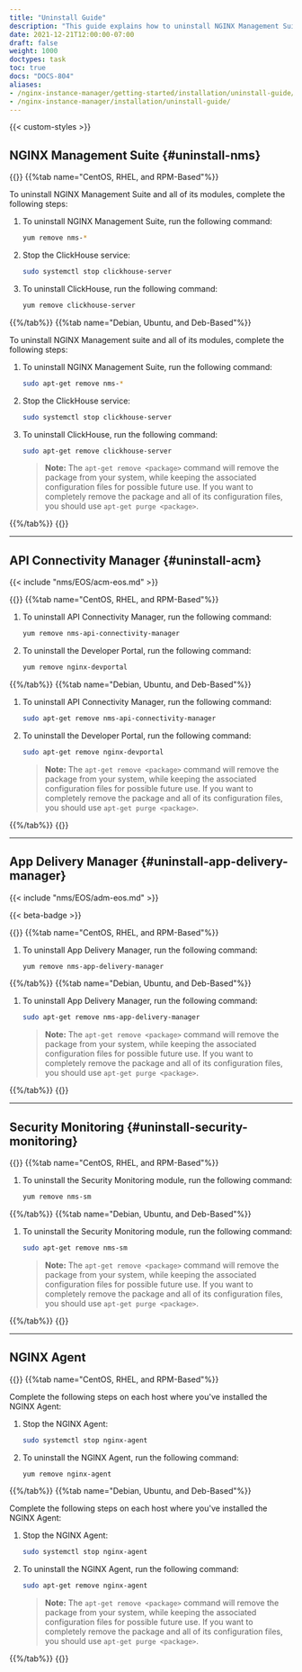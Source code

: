 ```yaml
---
title: "Uninstall Guide"
description: "This guide explains how to uninstall NGINX Management Suite, including Instance Manager and API Connectivity Manager."
date: 2021-12-21T12:00:00-07:00
draft: false 
weight: 1000 
doctypes: task
toc: true
docs: "DOCS-804"
aliases:
- /nginx-instance-manager/getting-started/installation/uninstall-guide/
- /nginx-instance-manager/installation/uninstall-guide/
---
```



{{< custom-styles >}}

## NGINX Management Suite {#uninstall-nms}

{{<tabs name="uninstall_nms">}}
{{%tab name="CentOS, RHEL, and RPM-Based"%}}

To uninstall NGINX Management Suite and all of its modules, complete the following steps:

1. To uninstall NGINX Management Suite, run the following command:

   ```bash
   yum remove nms-*
   ```

2. Stop the ClickHouse service:

   ```bash
   sudo systemctl stop clickhouse-server
   ```

3. To uninstall ClickHouse, run the following command:

   ```bash
   yum remove clickhouse-server
   ```

{{%/tab%}}
{{%tab name="Debian, Ubuntu, and Deb-Based"%}}

To uninstall NGINX Management suite and all of its modules, complete the following steps:

1. To uninstall NGINX Management Suite, run the following command:

   ```bash
   sudo apt-get remove nms-*
   ```

2. Stop the ClickHouse service:

   ```bash
   sudo systemctl stop clickhouse-server
   ```

3. To uninstall ClickHouse, run the following command:

   ```bash
   sudo apt-get remove clickhouse-server
   ```

   > **Note:** The `apt-get remove <package>` command will remove the package from your system, while keeping the associated configuration files for possible future use. If you want to completely remove the package and all of its configuration files, you should use `apt-get purge <package>`.


{{%/tab%}}
{{</tabs>}}

---

## API Connectivity Manager {#uninstall-acm}

{{< include "nms/EOS/acm-eos.md" >}}

{{<tabs name="uninstall_acm">}}
{{%tab name="CentOS, RHEL, and RPM-Based"%}}

1. To uninstall API Connectivity Manager, run the following command:

   ```bash
   yum remove nms-api-connectivity-manager
   ```

2. To uninstall the Developer Portal, run the following command:

   ```bash
   yum remove nginx-devportal
   ```

{{%/tab%}}
{{%tab name="Debian, Ubuntu, and Deb-Based"%}}

1. To uninstall API Connectivity Manager, run the following command:

   ```bash
   sudo apt-get remove nms-api-connectivity-manager
   ```

2. To uninstall the Developer Portal, run the following command:

   ```bash
   sudo apt-get remove nginx-devportal
   ```

   > **Note:** The `apt-get remove <package>` command will remove the package from your system, while keeping the associated configuration files for possible future use. If you want to completely remove the package and all of its configuration files, you should use `apt-get purge <package>`.

{{%/tab%}}
{{</tabs>}}

---

## App Delivery Manager {#uninstall-app-delivery-manager}

{{< include "nms/EOS/adm-eos.md" >}}

{{< beta-badge >}}

{{<tabs name="uninstall_app_delivery_manager">}}
{{%tab name="CentOS, RHEL, and RPM-Based"%}}

1. To uninstall App Delivery Manager, run the following command:

   ```bash
   yum remove nms-app-delivery-manager
   ```

{{%/tab%}}
{{%tab name="Debian, Ubuntu, and Deb-Based"%}}

1. To uninstall App Delivery Manager, run the following command:

   ```bash
   sudo apt-get remove nms-app-delivery-manager
   ```

   > **Note:** The `apt-get remove <package>` command will remove the package from your system, while keeping the associated configuration files for possible future use. If you want to completely remove the package and all of its configuration files, you should use `apt-get purge <package>`.

{{%/tab%}}
{{</tabs>}}

---

## Security Monitoring {#uninstall-security-monitoring}

{{<tabs name="uninstall_security_monitoring">}}
{{%tab name="CentOS, RHEL, and RPM-Based"%}}

1. To uninstall the Security Monitoring module, run the following command:

   ```bash
   yum remove nms-sm
   ```

{{%/tab%}}
{{%tab name="Debian, Ubuntu, and Deb-Based"%}}


1. To uninstall the Security Monitoring module, run the following command:

   ```bash
   sudo apt-get remove nms-sm
   ```

   > **Note:** The `apt-get remove <package>` command will remove the package from your system, while keeping the associated configuration files for possible future use. If you want to completely remove the package and all of its configuration files, you should use `apt-get purge <package>`.

{{%/tab%}}
{{</tabs>}}

---

## NGINX Agent

{{<tabs name="uninstall_agent">}}
{{%tab name="CentOS, RHEL, and RPM-Based"%}}

Complete the following steps on each host where you've installed the NGINX Agent:

1. Stop the NGINX Agent:

   ```bash
   sudo systemctl stop nginx-agent
   ```

2. To uninstall the NGINX Agent, run the following command:

   ```bash
   yum remove nginx-agent
   ```

{{%/tab%}}
{{%tab name="Debian, Ubuntu, and Deb-Based"%}}

Complete the following steps on each host where you've installed the NGINX Agent:

1. Stop the NGINX Agent:

   ```bash
   sudo systemctl stop nginx-agent
   ```

2. To uninstall the NGINX Agent, run the following command:

   ```bash
   sudo apt-get remove nginx-agent
   ```

   > **Note:** The `apt-get remove <package>` command will remove the package from your system, while keeping the associated configuration files for possible future use. If you want to completely remove the package and all of its configuration files, you should use `apt-get purge <package>`.

{{%/tab%}}
{{</tabs>}}

